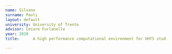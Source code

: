 ```yaml
---
name: Silvano
surname: Paoli
layout: default
university: University of Trento
advisor: Cesare Furlanello
year: 2010
title:  	A high performance computational environment for UHTS studies

---
```

